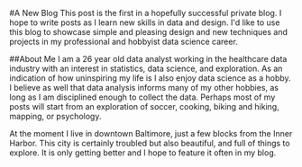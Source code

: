 #A New Blog
This post is the first in a hopefully successful private blog. I hope to write posts as I learn new skills in data and design. I'd like to use this blog to showcase simple and pleasing design and new techniques and projects  in my professional and hobbyist data science career. 

##About Me
I am a 26 year old data analyst working in the healthcare data industry with an interest in statistics, data science, and exploration. As an indication of how uninspiring my life is I also enjoy data science as a hobby. I believe as well that data analysis informs many of my other hobbies, as long as I am disciplined enough to collect the data. Perhaps most of my posts will start from an exploration of soccer, cooking, biking and hiking, mapping, or psychology.

At the moment I live in downtown Baltimore, just a few blocks from the Inner Harbor. This city is certainly troubled but also beautiful, and full of things to explore. It is only getting better and I hope to feature it often in my blog.

